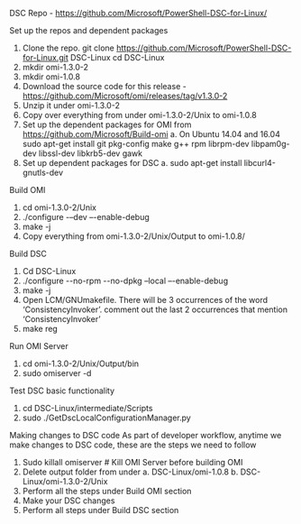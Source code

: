 DSC Repo - https://github.com/Microsoft/PowerShell-DSC-for-Linux/ 

Set up the repos and dependent packages
1)	Clone the repo. 
        git clone https://github.com/Microsoft/PowerShell-DSC-for-Linux.git DSC-Linux
         cd DSC-Linux
2)	mkdir omi-1.3.0-2 
3)	mkdir omi-1.0.8 
4)	Download the source code for this release - https://github.com/Microsoft/omi/releases/tag/v1.3.0-2 
5)	Unzip it under omi-1.3.0-2
6)	Copy over everything from under omi-1.3.0-2/Unix to omi-1.0.8
7)	Set up the dependent packages for OMI from https://github.com/Microsoft/Build-omi 
a.	On Ubuntu 14.04 and 16.04
sudo apt-get install git pkg-config make g++ rpm librpm-dev libpam0g-dev libssl-dev libkrb5-dev gawk
8)	Set up dependent packages for DSC 
a.	sudo apt-get install libcurl4-gnutls-dev

Build OMI

1)	cd omi-1.3.0-2/Unix
2)	./configure -–dev –-enable-debug
3)	make -j
4)	Copy everything from omi-1.3.0-2/Unix/Output to omi-1.0.8/


Build DSC

1)	Cd DSC-Linux
2)	./configure --no-rpm --no-dpkg –local –-enable-debug
3)	make -j
4)	Open LCM/GNUmakefile. There will be 3 occurrences of the word ‘ConsistencyInvoker’. comment out the last 2 occurrences that mention ‘ConsistencyInvoker’
5)	make reg

Run OMI Server

1)	cd omi-1.3.0-2/Unix/Output/bin
2)	sudo omiserver -d

Test DSC basic functionality

1)	cd DSC-Linux/intermediate/Scripts
2)	sudo ./GetDscLocalConfigurationManager.py

Making changes to DSC code 
As part of developer workflow, anytime we make changes to DSC code, these are the steps we need to follow
1)	Sudo killall omiserver           # Kill OMI Server before building OMI
2)	Delete output folder from under
a.	DSC-Linux/omi-1.0.8
b.	DSC-Linux/omi-1.3.0-2/Unix
3)	Perform all the steps under Build OMI section
4)	Make your DSC changes
5)	Perform all steps under Build DSC section

